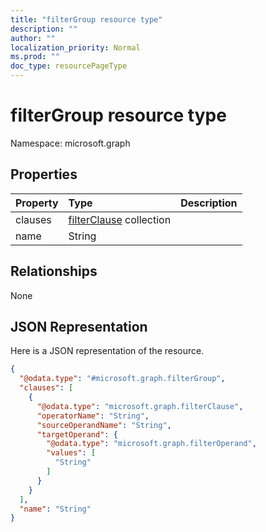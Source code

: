 ```yaml
---
title: "filterGroup resource type"
description: ""
author: ""
localization_priority: Normal
ms.prod: ""
doc_type: resourcePageType
---
```


# filterGroup resource type


Namespace: microsoft.graph



## Properties
|Property|Type|Description|
|:---|:---|:---|
|clauses|[filterClause](../resources/filterclause.md) collection||
|name|String||

## Relationships
None

## JSON Representation
Here is a JSON representation of the resource.
<!-- {
  "blockType": "resource",
  "@odata.type": "microsoft.graph.filterGroup"
}
-->
``` json
{
  "@odata.type": "#microsoft.graph.filterGroup",
  "clauses": [
    {
      "@odata.type": "microsoft.graph.filterClause",
      "operatorName": "String",
      "sourceOperandName": "String",
      "targetOperand": {
        "@odata.type": "microsoft.graph.filterOperand",
        "values": [
          "String"
        ]
      }
    }
  ],
  "name": "String"
}
```

